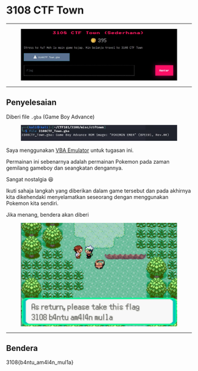 # 3108 CTF Town

***

<figure><img src="../../../../.gitbook/assets/image (7) (1) (1) (1).png" alt=""><figcaption></figcaption></figure>

***

## Penyelesaian

Diberi file `.gba` (Game Boy Advance)

<figure><img src="../../../../.gitbook/assets/image (8) (1) (1) (1).png" alt=""><figcaption></figcaption></figure>

Saya menggunakan [VBA Emulator](https://www.emulatorgames.net/emulators/gameboy-advance/visualboyadvance-m-64-bit-2-0-2/) untuk tugasan ini.

Permainan ini sebenarnya adalah permainan Pokemon pada zaman gemilang gameboy dan seangkatan dengannya.

Sangat nostalgia 😆

Ikuti sahaja langkah yang diberikan dalam game tersebut dan pada akhirnya kita dikehendaki menyelamatkan seseorang dengan menggunakan Pokemon kita sendiri.

Jika menang, bendera akan diberi

<figure><img src="../../../../.gitbook/assets/image (9) (1).png" alt=""><figcaption></figcaption></figure>

***

## Bendera

3108{b4ntu\_am4l4n\_mul1a}
